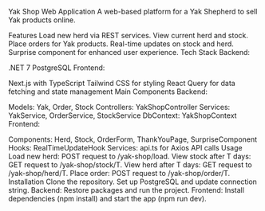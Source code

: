 Yak Shop Web Application
A web-based platform for a Yak Shepherd to sell Yak products online.

Features
Load new herd via REST services.
View current herd and stock.
Place orders for Yak products.
Real-time updates on stock and herd.
Surprise component for enhanced user experience.
Tech Stack
Backend:

.NET 7
PostgreSQL
Frontend:

Next.js with TypeScript
Tailwind CSS for styling
React Query for data fetching and state management
Main Components
Backend:

Models: Yak, Order, Stock
Controllers: YakShopController
Services: YakService, OrderService, StockService
DbContext: YakShopContext
Frontend:

Components: Herd, Stock, OrderForm, ThankYouPage, SurpriseComponent
Hooks: RealTimeUpdateHook
Services: api.ts for Axios API calls
Usage
Load new herd: POST request to /yak-shop/load.
View stock after T days: GET request to /yak-shop/stock/T.
View herd after T days: GET request to /yak-shop/herd/T.
Place order: POST request to /yak-shop/order/T.
Installation
Clone the repository.
Set up PostgreSQL and update connection string.
Backend: Restore packages and run the project.
Frontend: Install dependencies (npm install) and start the app (npm run dev).
